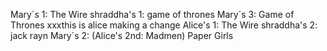 Mary´s 1: The Wire
shraddha's 1: game of thrones
Mary´s 3: Game of Thrones
xxxthis is alice making a change
Alice's 1: The Wire 
shraddha's 2: jack rayn
Mary´s 2: (Alice's 2nd: Madmen) Paper Girls 


